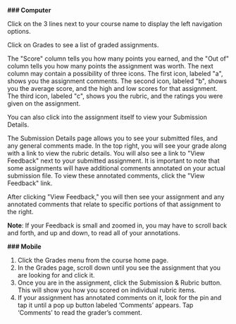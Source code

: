 

**### Computer**

Click on the 3 lines next to your course name to display the left navigation options.

Click on Grades to see a list of graded assignments.

The "Score" column tells you how many points you earned, and the "Out of" column tells you how many points the assignment was worth. The next column may contain a possibility of three icons. The first icon, labeled "a", shows you the assignment comments. The second icon, labeled "b", shows you the average score, and the high and low scores for that assignment. The third icon, labeled "c", shows you the rubric, and the ratings you were given on the assignment.

You can also click into the assignment itself to view your Submission Details.

The Submission Details page allows you to see your submitted files, and any general comments made. In the top right, you will see your grade along with a link to view the rubric details. You will also see a link to "View Feedback" next to your submitted assignment. It is important to note that some assignments will have additional comments annotated on your actual submission file. To view these annotated comments, click the "View Feedback" link.

After clicking "View Feedback," you will then see your assignment and any annotated comments that relate to specific portions of that assignment to the right.

**Note**: If your Feedback is small and zoomed in, you may have to scroll back and forth, and up and down, to read all of your annotations.




**### Mobile**  


1. Click the Grades menu from the course home page.
2. In the Grades page, scroll down until you see the assignment that you are looking for and click it.
3. Once you are in the assignment, click the Submission \& Rubric button. This will show you how you scored on individual rubric items.
4. If your assignment has annotated comments on it, look for the pin and tap it until a pop up button labeled ‘Comments’ appears. Tap ‘Comments’ to read the grader’s comment.


